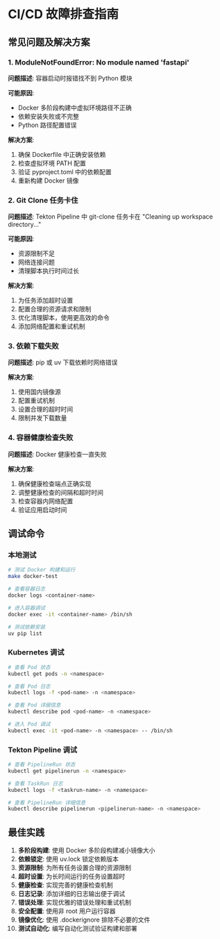 # CI/CD 故障排查指南

## 常见问题及解决方案

### 1. ModuleNotFoundError: No module named 'fastapi'

**问题描述**: 容器启动时报错找不到 Python 模块

**可能原因**:
- Docker 多阶段构建中虚拟环境路径不正确
- 依赖安装失败或不完整
- Python 路径配置错误

**解决方案**:
1. 确保 Dockerfile 中正确安装依赖
2. 检查虚拟环境 PATH 配置
3. 验证 pyproject.toml 中的依赖配置
4. 重新构建 Docker 镜像

### 2. Git Clone 任务卡住

**问题描述**: Tekton Pipeline 中 git-clone 任务卡在 "Cleaning up workspace directory..."

**可能原因**:
- 资源限制不足
- 网络连接问题
- 清理脚本执行时间过长

**解决方案**:
1. 为任务添加超时设置
2. 配置合理的资源请求和限制
3. 优化清理脚本，使用更高效的命令
4. 添加网络配置和重试机制

### 3. 依赖下载失败

**问题描述**: pip 或 uv 下载依赖时网络错误

**解决方案**:
1. 使用国内镜像源
2. 配置重试机制
3. 设置合理的超时时间
4. 限制并发下载数量

### 4. 容器健康检查失败

**问题描述**: Docker 健康检查一直失败

**解决方案**:
1. 确保健康检查端点正确实现
2. 调整健康检查的间隔和超时时间
3. 检查容器内网络配置
4. 验证应用启动时间

## 调试命令

### 本地测试
```bash
# 测试 Docker 构建和运行
make docker-test

# 查看容器日志
docker logs <container-name>

# 进入容器调试
docker exec -it <container-name> /bin/sh

# 测试依赖安装
uv pip list
```

### Kubernetes 调试
```bash
# 查看 Pod 状态
kubectl get pods -n <namespace>

# 查看 Pod 日志
kubectl logs -f <pod-name> -n <namespace>

# 查看 Pod 详细信息
kubectl describe pod <pod-name> -n <namespace>

# 进入 Pod 调试
kubectl exec -it <pod-name> -n <namespace> -- /bin/sh
```

### Tekton Pipeline 调试
```bash
# 查看 PipelineRun 状态
kubectl get pipelinerun -n <namespace>

# 查看 TaskRun 日志
kubectl logs -f <taskrun-name> -n <namespace>

# 查看 PipelineRun 详细信息
kubectl describe pipelinerun <pipelinerun-name> -n <namespace>
```

## 最佳实践

1. **多阶段构建**: 使用 Docker 多阶段构建减小镜像大小
2. **依赖锁定**: 使用 uv.lock 锁定依赖版本
3. **资源限制**: 为所有任务设置合理的资源限制
4. **超时设置**: 为长时间运行的任务设置超时
5. **健康检查**: 实现完善的健康检查机制
6. **日志记录**: 添加详细的日志输出便于调试
7. **错误处理**: 实现优雅的错误处理和重试机制
8. **安全配置**: 使用非 root 用户运行容器
9. **镜像优化**: 使用 .dockerignore 排除不必要的文件
10. **测试自动化**: 编写自动化测试验证构建和部署
